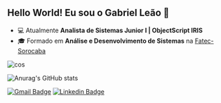 ## Hello World! Eu sou o Gabriel Leão 👋

- 💻 Atualmente **Analista de Sistemas Junior I | ObjectScript IRIS**
- 🎓 Formado em **Análise e Desenvolvimento de Sistemas** na <a href=http://www.fatecsorocaba.edu.br/>Fatec-Sorocaba<a/>

 <img align="center" alt="cos" src="https://img.shields.io/badge/ObjectScript-IRIS-009e60?style=for-the-badge&logo=java&logoColor=02ff9c" />
 
![Anurag's GitHub stats](https://github-readme-stats.vercel.app/api?username=gabrielclf10&show_icons=true&theme=dark)

<div style="display: inline_block">

 [![Gmail Badge](https://img.shields.io/badge/-Gmail-fc4848?style=for-the-badge&logo=gmail&logoColor=white)](mailto:gabrielclf10@gmail.com)
 [![Linkedin Badge](https://img.shields.io/badge/-LinkedIn-0077B5?style=for-the-badge&logo=Linkedin&logoColor=white&link=https://www.linkedin.com/in/gabriel-claudino-leao-feitosa)](https://www.linkedin.com/in/gabriel-claudino-leao-feitosa/)
 
</div><br/>
